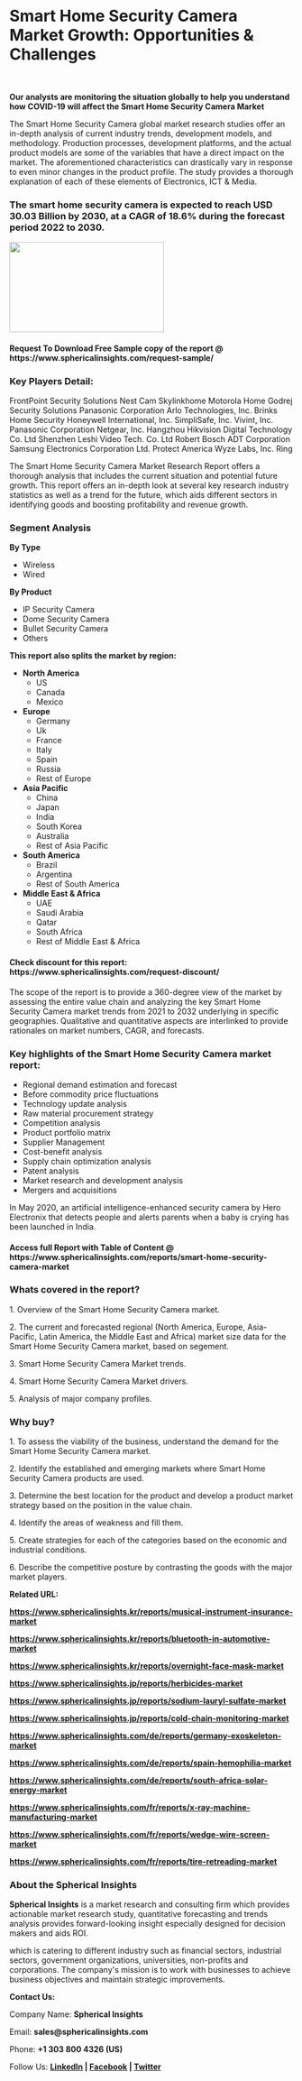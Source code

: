 <p>&nbsp;</p>
<h1><strong>Smart Home Security Camera Market Growth: Opportunities &amp; Challenges</strong></h1>
<p>&nbsp;</p>
<p><strong>Our analysts are monitoring the situation globally to help you understand how COVID-19 will affect the Smart Home Security Camera Market</strong></p>
<p>The Smart Home Security Camera global market research studies offer an in-depth analysis of current industry trends, development models, and methodology. Production processes, development platforms, and the actual product models are some of the variables that have a direct impact on the market. The aforementioned characteristics can drastically vary in response to even minor changes in the product profile. The study provides a thorough explanation of each of these elements of Electronics, ICT &amp; Media.</p>
<h3>The smart home security camera is expected to reach USD 30.03 Billion by 2030, at a CAGR of 18.6% during the forecast period 2022 to 2030.</h3>
<p><img src="https://www.sphericalinsights.com/images/rd/home-security-camera.png" alt="" width="274" height="160" /></p>
<h4>Request To Download Free Sample copy of the report  @ <a>https://www.sphericalinsights.com/request-sample/</a></h4>
<h3><strong>Key Players Detail:</strong></h3>
<p>FrontPoint Security Solutions Nest Cam Skylinkhome Motorola Home Godrej Security Solutions Panasonic Corporation Arlo Technologies, Inc. Brinks Home Security Honeywell International, Inc. SimpliSafe, Inc. Vivint, Inc. Panasonic Corporation Netgear, Inc. Hangzhou Hikvision Digital Technology Co. Ltd Shenzhen Leshi Video Tech. Co. Ltd Robert Bosch ADT Corporation Samsung Electronics Corporation Ltd. Protect America Wyze Labs, Inc. Ring</p>
<p>The <a>Smart Home Security Camera Market Research Report</a> offers a thorough analysis that includes the current situation and potential future growth. This report offers an in-depth look at several key research industry statistics as well as a trend for the future, which aids different sectors in identifying goods and boosting profitability and revenue growth.</p>
<h3><strong>Segment Analysis </strong></h3>
<p><strong>By Type</strong></p>
<ul>
<li>Wireless</li>
<li>Wired</li>
</ul>
<p><strong>By Product</strong></p>
<ul>
<li>IP Security Camera</li>
<li>Dome Security Camera</li>
<li>Bullet Security Camera</li>
<li>Others</li>
</ul>
<p><strong>This report also splits the market by region:</strong></p>
<ul>
<li><strong>North America</strong>
<ul>
<li>US</li>
<li>Canada</li>
<li>Mexico</li>
</ul>
</li>
<li><strong>Europe</strong>
<ul>
<li>Germany</li>
<li>Uk</li>
<li>France</li>
<li>Italy</li>
<li>Spain</li>
<li>Russia</li>
<li>Rest of Europe</li>
</ul>
</li>
<li><strong>Asia Pacific</strong>
<ul>
<li>China</li>
<li>Japan</li>
<li>India</li>
<li>South Korea</li>
<li>Australia</li>
<li>Rest of Asia Pacific</li>
</ul>
</li>
<li><strong>South America</strong>
<ul>
<li>Brazil</li>
<li>Argentina</li>
<li>Rest of South America</li>
</ul>
</li>
<li><strong>Middle East &amp; Africa</strong>
<ul>
<li>UAE</li>
<li>Saudi Arabia</li>
<li>Qatar</li>
<li>South Africa</li>
<li>Rest of Middle East &amp; Africa</li>
</ul>
</li>
</ul>
<h4>Check discount for this report: <a>https://www.sphericalinsights.com/request-discount/</a></h4>
<p>The scope of the report is to provide a 360-degree view of the market by assessing the entire value chain and analyzing the key Smart Home Security Camera market trends from 2021 to 2032 underlying in specific geographies. Qualitative and quantitative aspects are interlinked to provide rationales on market numbers, CAGR, and forecasts.</p>
<h3><strong>Key highlights of the Smart Home Security Camera market report:</strong></h3>
<ul>
<li>Regional demand estimation and forecast</li>
<li>Before commodity price fluctuations</li>
<li>Technology update analysis</li>
<li>Raw material procurement strategy</li>
<li>Competition analysis</li>
<li>Product portfolio matrix</li>
<li>Supplier Management</li>
<li>Cost-benefit analysis</li>
<li>Supply chain optimization analysis</li>
<li>Patent analysis</li>
<li>Market research and development analysis</li>
<li>Mergers and acquisitions</li>
</ul>
<p>In May 2020, an artificial intelligence-enhanced security camera by Hero Electronix that detects people and alerts parents when a baby is crying has been launched in India.</p>
<h4>Access full Report with Table of Content @ <a>https://www.sphericalinsights.com/reports/smart-home-security-camera-market</a></h4>
<h3><strong>Whats covered in the report?</strong></h3>
<p>1. Overview of the Smart Home Security Camera market.</p>
<p>2. The current and forecasted regional (North America, Europe, Asia-Pacific, Latin America, the Middle East and Africa) market size data for the Smart Home Security Camera market, based on segement.</p>
<p>3. Smart Home Security Camera Market trends.</p>
<p>4. Smart Home Security Camera Market drivers.</p>
<p>5. Analysis of major company profiles.</p>
<h3><strong>Why buy?</strong></h3>
<p>1. To assess the viability of the business, understand the demand for the Smart Home Security Camera market.</p>
<p>2. Identify the established and emerging markets where Smart Home Security Camera products are used.</p>
<p>3. Determine the best location for the product and develop a product market strategy based on the position in the value chain.</p>
<p>4. Identify the areas of weakness and fill them.</p>
<p>5. Create strategies for each of the categories based on the economic and industrial conditions.</p>
<p>6. Describe the competitive posture by contrasting the goods with the major market players.</p>
<p><strong>Related URL:</strong></p>
<p><strong><a href="https://www.sphericalinsights.kr/reports/musical-instrument-insurance-markethttps://www.sphericalinsights.kr/reports/bluetooth-in-automotive-markethttps://www.sphericalinsights.kr/reports/overnight-face-mask-market">https://www.sphericalinsights.kr/reports/musical-instrument-insurance-market</a></strong></p>
<p><strong><a href="https://www.sphericalinsights.kr/reports/musical-instrument-insurance-markethttps://www.sphericalinsights.kr/reports/bluetooth-in-automotive-markethttps://www.sphericalinsights.kr/reports/overnight-face-mask-market">https://www.sphericalinsights.kr/reports/bluetooth-in-automotive-market</a></strong></p>
<p><strong><a href="https://www.sphericalinsights.kr/reports/musical-instrument-insurance-markethttps://www.sphericalinsights.kr/reports/bluetooth-in-automotive-markethttps://www.sphericalinsights.kr/reports/overnight-face-mask-market">https://www.sphericalinsights.kr/reports/overnight-face-mask-market</a></strong></p>
<p><strong><a href="https://www.sphericalinsights.jp/reports/herbicides-markethttps://www.sphericalinsights.jp/reports/sodium-lauryl-sulfate-markethttps://www.sphericalinsights.jp/reports/cold-chain-monitoring-market">https://www.sphericalinsights.jp/reports/herbicides-market</a></strong></p>
<p><strong><a href="https://www.sphericalinsights.jp/reports/herbicides-markethttps://www.sphericalinsights.jp/reports/sodium-lauryl-sulfate-markethttps://www.sphericalinsights.jp/reports/cold-chain-monitoring-market">https://www.sphericalinsights.jp/reports/sodium-lauryl-sulfate-market</a></strong></p>
<p><strong><a href="https://www.sphericalinsights.jp/reports/herbicides-markethttps://www.sphericalinsights.jp/reports/sodium-lauryl-sulfate-markethttps://www.sphericalinsights.jp/reports/cold-chain-monitoring-market">https://www.sphericalinsights.jp/reports/cold-chain-monitoring-market</a></strong></p>
<p><strong><a href="https://www.sphericalinsights.com/de/reports/germany-exoskeleton-markethttps://www.sphericalinsights.com/de/reports/spain-hemophilia-markethttps://www.sphericalinsights.com/de/reports/south-africa-solar-energy-market">https://www.sphericalinsights.com/de/reports/germany-exoskeleton-market</a></strong></p>
<p><strong><a href="https://www.sphericalinsights.com/de/reports/germany-exoskeleton-markethttps://www.sphericalinsights.com/de/reports/spain-hemophilia-markethttps://www.sphericalinsights.com/de/reports/south-africa-solar-energy-market">https://www.sphericalinsights.com/de/reports/spain-hemophilia-market</a></strong></p>
<p><strong><a href="https://www.sphericalinsights.com/de/reports/germany-exoskeleton-markethttps://www.sphericalinsights.com/de/reports/spain-hemophilia-markethttps://www.sphericalinsights.com/de/reports/south-africa-solar-energy-market">https://www.sphericalinsights.com/de/reports/south-africa-solar-energy-market</a></strong></p>
<p><strong><a href="https://www.sphericalinsights.com/fr/reports/x-ray-machine-manufacturing-markethttps://www.sphericalinsights.com/fr/reports/wedge-wire-screen-markethttps://www.sphericalinsights.com/fr/reports/tire-retreading-market">https://www.sphericalinsights.com/fr/reports/x-ray-machine-manufacturing-market</a></strong></p>
<p><strong><a href="https://www.sphericalinsights.com/fr/reports/x-ray-machine-manufacturing-markethttps://www.sphericalinsights.com/fr/reports/wedge-wire-screen-markethttps://www.sphericalinsights.com/fr/reports/tire-retreading-market">https://www.sphericalinsights.com/fr/reports/wedge-wire-screen-market</a></strong></p>
<p><strong><a href="https://www.sphericalinsights.com/fr/reports/x-ray-machine-manufacturing-markethttps://www.sphericalinsights.com/fr/reports/wedge-wire-screen-markethttps://www.sphericalinsights.com/fr/reports/tire-retreading-market">https://www.sphericalinsights.com/fr/reports/tire-retreading-market</a></strong></p>
<h3><strong>About the Spherical Insights</strong></h3>
<p><strong>Spherical Insights</strong> is a market research and consulting firm which provides actionable market research study, quantitative forecasting and trends analysis provides forward-looking insight especially designed for decision makers and aids ROI.</p>
<p>which is catering to different industry such as financial sectors, industrial sectors, government organizations, universities, non-profits and corporations. The company's mission is to work with businesses to achieve business objectives and maintain strategic improvements.</p>
<p><strong>Contact Us:</strong></p>
<p>Company Name: <strong>Spherical Insights</strong></p>
<p>Email: <strong>sales@sphericalinsights.com</strong></p>
<p>Phone: <strong>+1 303 800 4326 (US)</strong></p>
<p>Follow Us: <strong><a href="https://www.linkedin.com/company/spherical-insight/"><u>LinkedIn</u></a> | <a href="https://www.facebook.com/sphericalinsights35"><u>Facebook</u></a> | <a href="https://twitter.com/SInsights_US"><u>Twitter</u></a></strong></p>
